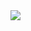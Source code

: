 <img src="https://s3.amazonaws.com/intranet-projects-files/holbertonschool-higher-level_programming+/246/giphy-4.gif">
